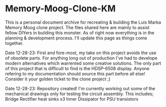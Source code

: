 # Memory-Moog-Clone-KM
This is a personal document archive for recreating &amp; building the Luis Marka Memory Moog clone project.
The files shared here are mainly to assist fellow DIYers in building this monster.
As of right now everything is in the planning & development process. I'll update this page as things come together.

Date 12-28-23: 
First and fore-most, my take on this project avoids the use of obsolete parts. For anything long out of production I've had to develope modern alternatives which  warrented some creative solutions. The only part of this project that is difficult to find is the HDSP-6508 display. Anyone refering to my documentation should source this part before all else! Consider it your golden ticket to the clone project ;)

Date 12-28-23: 
Repository created! I'm currently working out some of the mechanical drawings only for testing the circuit assembly. This includes;
Bridge Rectifier heat sinks x3
Inner Dissipator for PSU transistors
